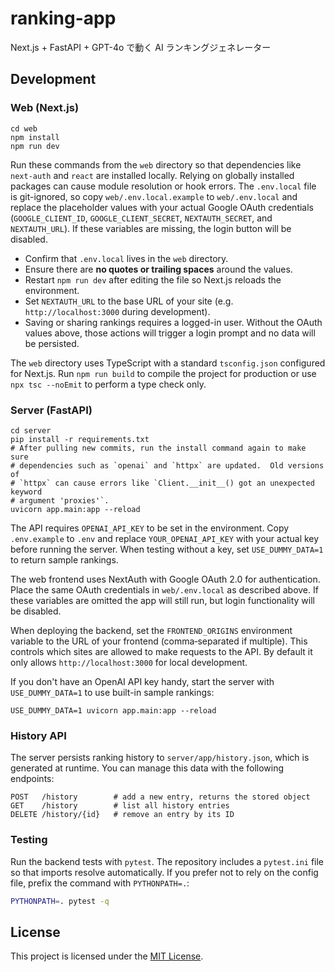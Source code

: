 # ranking-app

Next.js + FastAPI + GPT-4o で動く AI ランキングジェネレーター

## Development

### Web (Next.js)
```
cd web
npm install
npm run dev
```
Run these commands from the `web` directory so that dependencies like `next-auth` and `react` are installed locally.
Relying on globally installed packages can cause module resolution or hook errors.
The `.env.local` file is git-ignored, so copy `web/.env.local.example` to `web/.env.local` and replace the placeholder values with your actual Google OAuth credentials (`GOOGLE_CLIENT_ID`, `GOOGLE_CLIENT_SECRET`, `NEXTAUTH_SECRET`, and `NEXTAUTH_URL`).
If these variables are missing, the login button will be disabled.

- Confirm that `.env.local` lives in the `web` directory.
- Ensure there are **no quotes or trailing spaces** around the values.
- Restart `npm run dev` after editing the file so Next.js reloads the environment.
- Set `NEXTAUTH_URL` to the base URL of your site (e.g. `http://localhost:3000` during development).
- Saving or sharing rankings requires a logged-in user. Without the OAuth values above, those actions will trigger a login prompt and no data will be persisted.

The `web` directory uses TypeScript with a standard `tsconfig.json` configured for Next.js. Run `npm run build` to compile the project for production or use `npx tsc --noEmit` to perform a type check only.

### Server (FastAPI)
```
cd server
pip install -r requirements.txt
# After pulling new commits, run the install command again to make sure
# dependencies such as `openai` and `httpx` are updated.  Old versions of
# `httpx` can cause errors like `Client.__init__() got an unexpected keyword
# argument 'proxies'`.
uvicorn app.main:app --reload
```

The API requires `OPENAI_API_KEY` to be set in the environment. Copy `.env.example` to `.env` and replace `YOUR_OPENAI_API_KEY` with your actual key before running the server. When testing without a key, set `USE_DUMMY_DATA=1` to return sample rankings.

The web frontend uses NextAuth with Google OAuth 2.0 for authentication. Place the same OAuth credentials in `web/.env.local` as described above. If these variables are omitted the app will still run, but login functionality will be disabled.

When deploying the backend, set the `FRONTEND_ORIGINS` environment variable to the URL of your frontend (comma‑separated if multiple). This controls which sites are allowed to make requests to the API. By default it only allows `http://localhost:3000` for local development.

If you don't have an OpenAI API key handy, start the server with ``USE_DUMMY_DATA=1`` to use built-in sample rankings:
```
USE_DUMMY_DATA=1 uvicorn app.main:app --reload
```

### History API

The server persists ranking history to `server/app/history.json`, which is generated at runtime. You can manage this data with the following endpoints:
```
POST   /history        # add a new entry, returns the stored object
GET    /history        # list all history entries
DELETE /history/{id}   # remove an entry by its ID
```

### Testing

Run the backend tests with `pytest`. The repository includes a `pytest.ini` file so that imports resolve automatically. If you prefer not to rely on the config file, prefix the command with `PYTHONPATH=.`:
```bash
PYTHONPATH=. pytest -q
```

## License

This project is licensed under the [MIT License](LICENSE).
